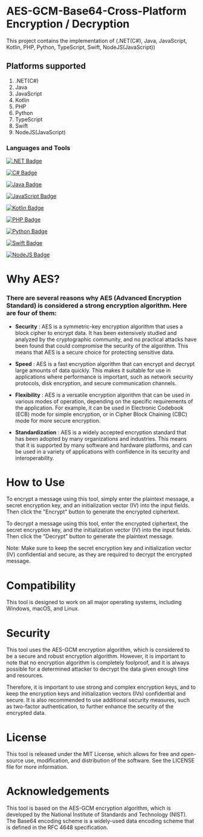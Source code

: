 # AES-GCM-Base64-Cross-Platform Encryption / Decryption

This project contains the implementation of (.NET(C#), Java, JavaScript, Kotlin, PHP, Python, TypeScript, Swift, NodeJS(JavaScript))

## Platforms supported 

1. .NET(C#)
2. Java
3. JavaScript
4. Kotlin
5. PHP
6. Python
7. TypeScript
8. Swift
9. NodeJS(JavaScript)

### Languages and Tools  

[![.NET Badge](https://img.shields.io/badge/.NET-512BD4.svg?style=for-the-badge&logo=dotnet&logoColor=white)](https://dotnet.microsoft.com/en-us/learn/dotnet/what-is-dotnet)

[![C# Badge](https://img.shields.io/badge/C%20Sharp-239120.svg?style=for-the-badge&logo=C-Sharp&logoColor=white)](https://docs.microsoft.com/en-us/dotnet/csharp/)

[![Java Badge](https://img.shields.io/badge/Java-%23ED8B00.svg?style=for-the-badge&logo=java&logoColor=white)](https://www.java.com/)

[![JavaScript Badge](https://img.shields.io/badge/JavaScript-F7DF1E.svg?style=for-the-badge&logo=JavaScript&logoColor=black)](https://www.javascript.com/)

[![Kotlin Badge](https://img.shields.io/badge/Kotlin-7F52FF.svg?style=for-the-badge&logo=Kotlin&logoColor=white)](https://kotlinlang.org/)

[![PHP Badge](https://img.shields.io/badge/PHP-777BB4.svg?style=for-the-badge&logo=PHP&logoColor=white)](https://www.php.net/)

[![Python Badge](https://img.shields.io/badge/Python-3776AB.svg?style=for-the-badge&logo=Python&logoColor=white)](https://www.python.org/)

[![Swift Badge](https://img.shields.io/badge/Swift-F05138.svg?style=for-the-badge&logo=Swift&logoColor=white)](https://swift.org/)

[![NodeJS Badge](https://img.shields.io/badge/Node.js-339933.svg?style=for-the-badge&logo=nodedotjs&logoColor=white)](https://nodejs.org/)

# Why AES?

### There are several reasons why AES (Advanced Encryption Standard) is considered a strong encryption algorithm. Here are four of them:

* **Security** : AES is a symmetric-key encryption algorithm that uses a block cipher to encrypt data. It has been extensively studied and analyzed by the cryptographic community, and no practical attacks have been found that could compromise the security of the algorithm. This means that AES is a secure choice for protecting sensitive data.

* **Speed** : AES is a fast encryption algorithm that can encrypt and decrypt large amounts of data quickly. This makes it suitable for use in applications where performance is important, such as network security protocols, disk encryption, and secure communication channels.

* **Flexibility** : AES is a versatile encryption algorithm that can be used in various modes of operation, depending on the specific requirements of the application. For example, it can be used in Electronic Codebook (ECB) mode for simple encryption, or in Cipher Block Chaining (CBC) mode for more secure encryption.

* **Standardization** : AES is a widely accepted encryption standard that has been adopted by many organizations and industries. This means that it is supported by many software and hardware platforms, and can be used in a variety of applications with confidence in its security and interoperability.

# How to Use
To encrypt a message using this tool, simply enter the plaintext message, a secret encryption key, and an initialization vector (IV) into the input fields. Then click the "Encrypt" button to generate the encrypted ciphertext.

To decrypt a message using this tool, enter the encrypted ciphertext, the secret encryption key, and the initialization vector (IV) into the input fields. Then click the "Decrypt" button to generate the plaintext message.

Note: Make sure to keep the secret encryption key and initialization vector (IV) confidential and secure, as they are required to decrypt the encrypted message.

# Compatibility
This tool is designed to work on all major operating systems, including Windows, macOS, and Linux.

# Security
This tool uses the AES-GCM encryption algorithm, which is considered to be a secure and robust encryption algorithm. However, it is important to note that no encryption algorithm is completely foolproof, and it is always possible for a determined attacker to decrypt the data given enough time and resources.

Therefore, it is important to use strong and complex encryption keys, and to keep the encryption keys and initialization vectors (IVs) confidential and secure. It is also recommended to use additional security measures, such as two-factor authentication, to further enhance the security of the encrypted data.

# License
This tool is released under the MIT License, which allows for free and open-source use, modification, and distribution of the software. See the LICENSE file for more information.

# Acknowledgements
This tool is based on the AES-GCM encryption algorithm, which is developed by the National Institute of Standards and Technology (NIST). The Base64 encoding scheme is a widely-used data encoding scheme that is defined in the RFC 4648 specification.
